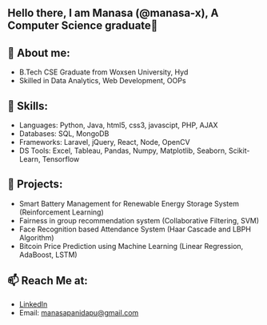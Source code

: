 ## Hello there, I am Manasa (@manasa-x), A Computer Science graduate👋 

## 💬 About me:
- B.Tech CSE Graduate from Woxsen University, Hyd
- Skilled in Data Analytics, Web Development, OOPs

## 🔧 Skills:
- Languages: Python, Java, html5, css3, javascipt, PHP, AJAX
- Databases: SQL, MongoDB
- Frameworks: Laravel, jQuery, React, Node, OpenCV
- DS Tools: Excel, Tableau, Pandas, Numpy, Matplotlib, Seaborn, Scikit-Learn, Tensorflow

## 🔭 Projects:
- Smart Battery Management for Renewable Energy Storage System (Reinforcement Learning)
- Fairness in group recommendation system (Collaborative Filtering, SVM)
- Face Recognition based Attendance System (Haar Cascade and LBPH Algorithm)
- Bitcoin Price Prediction using Machine Learning (Linear Regression, AdaBoost, LSTM)

## 📫 Reach Me at:
- <a href="https://www.linkedin.com/in/manasa-panidapu-ba6920221/">LinkedIn</a>
- Email: manasapanidapu@gmail.com

<!--
**manasa-x/manasa-x** is a ✨ _special_ ✨ repository because its `README.md` (this file) appears on your GitHub profile.

Here are some ideas to get you started:

- 🔭 I’m currently working on ...
- 🌱 I’m currently learning ...
- 👯 I’m looking to collaborate on ...
- 🤔 I’m looking for help with ...
- 💬 Ask me about ...
- 📫 How to reach me: ...
- 😄 Pronouns: ...
- ⚡ Fun fact: ...
-->
